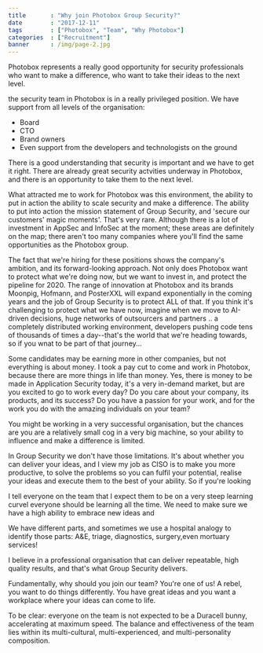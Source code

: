 ```yaml
---
title       : "Why join Photobox Group Security?"
date        : "2017-12-11"
tags        : ["Photobox", "Team", "Why Photobox"]
categories  : ["Recruitment"]
banner      : /img/page-2.jpg
---
```


Photobox represents a really good opportunity for security professionals who want to make a difference, who want to take their ideas to the next level.

the security team in Photobox is in a really privileged position. We have support from all levels of the organisation:
  - Board
  - CTO
  - Brand owners
  - Even support from the developers and technologists on the ground
  
There is a good understanding that security is important and we have to get it right. There are already great security actvities underway in Photobox, and there is an opportunity to take them to the next level.

What attracted me to work for Photobox was this environment, the ability to put in action the ability to scale security and make a difference. The ability to put into action the mission statement of Group Security, and 'secure our customers' magic moments'.
That's very rare. Although there is a lot of investment in AppSec and InfoSec at the moment; these areas are definitely on the map; there aren't too many companies where you'll find the same opportunities as the Photobox group. 

The fact that we're hiring for these positions shows the company's ambition, and its forward-looking approach. Not only does Photobox want to protect what we're doing now, but we want to invest in, and protect the pipeline for 2020. The range of innovation at Photobox and its brands Moonpig, Hofmann, and PosterXXL will expand exponentially in the coming years and the job of Group Security is to protect ALL of that. If you think it's challenging to protect what we have now, imagine when we move to AI-driven decisions, huge networks of outsourcers and partners .. a completely distributed working environment, developers pushing code tens of thousands of times a day--that's the world that we're heading towards, so if you wnat to be part of that journey... 

Some candidates may be earning more in other companies, but not everything is about money. I took a pay cut to come and work in Photobox, because there are more things in life than money. Yes, there is money to be made in Application Security today, it's a very in-demand market, but are you excited to go to work every day? Do you care about your company, its products, and its success? Do you have a passion for your work, and for the work you do with the amazing individuals on your team?

You might be working in a very successful organisation, but the chances are you are a relatively small cog in a very big machine, so your ability to influence and make a difference is limited.

In Group Security we don't have those limitations. It's about whether you can deliver your ideas, and I view my job as CISO is to make you more productive, to solve the problems so you can fulfil your potential, realise your ideas and execute them to the best of your ability. So if you're looking 

I tell everyone on the team that I expect them to be on a very steep learning curvel everyone should be learning all the time. We need to make sure we have a high ability to embrace new ideas and 

We have different parts, and sometimes we use a hospital analogy to identify those parts: A&E, triage, diagnostics, surgery,even mortuary services!

I believe in a professional organisation that can deliver repeatable, high quality results, and that's what Group Security delivers.

Fundamentally, why should you join our team? You're one of us! A rebel, you want to do things differently. You have great ideas and you want a workplace where your ideas can come to life. 

To be clear: everyone on the team is not expected to be a Duracell bunny, accelerating at maximum speed. The balance and effectiveness of the team lies within its multi-cultural, multi-experienced, and multi-personality composition.  
